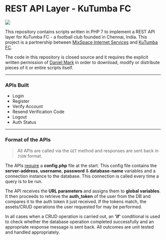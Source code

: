 # REST API Layer - KuTumba FC

![](https://github.com/thedanielmark/kutumbafc-api/blob/main/logo-180x180.png)

This repository contains scripts written in PHP 7 to implement a REST API layer for KuTumba FC - a football club founded in Chennai, India.
This project is a partnership between [MixSpace Internet Services](https://mixspace.xyz) and [KuTumba FC](https://kutumbafc.com).

The code in this repository is closed source and it requires the explicit written permission of [Daniel Mark](https://thedanielmark.com) in order to download, modify or distribute pieces of it or entire scripts itself.

----

### APIs Built
- Login
- Register
- Verify Account
- Resend Verification Code
- Logout
- Auth Status

----

### Format of the APIs

> All APIs are called via the `GET` method and responses are sent back in `JSON` format.

The APIs [require](https://www.php.net/manual/en/function.require.php) a <b>config.php</b> file at the start. This config file contains the <b>server-address</b>, <b>username</b>, <b>password</b> & <b>database-name</b> variables and a connection instance to the database. This connection is called every time a query is to be run.

The API receives the <b>URL parameters</b> and assigns them to <b>global variables</b>.
It then proceeds to retrieve the <b>auth_token</b> of the user from the DB and compares it to the auth token it just received. If the tokens match, the assets/CRUD operations the user requested for may be performed.

In all cases when a CRUD operation is carried out, an <b>&apos;if&apos;</b> conditional is used to check whether the database operation completed successfully and an appropriate response message is sent back. All outcomes are unit tested and handled appropriately.

<!-- ![](https://img.shields.io/github/stars/pandao/editor.md.svg) ![](https://img.shields.io/github/forks/pandao/editor.md.svg) ![](https://img.shields.io/github/tag/pandao/editor.md.svg) ![](https://img.shields.io/github/release/pandao/editor.md.svg) ![](https://img.shields.io/github/issues/pandao/editor.md.svg) ![](https://img.shields.io/bower/v/editor.md.svg) -->
